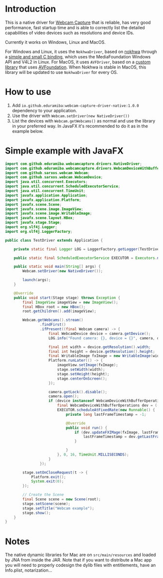 # Introduction

This is a native driver for [Webcam Capture](https://github.com/sarxos/webcam-capture) that is reliable, has very good performance, fast startup time and is able to correctly list the detailed capabilities of video devices such as resolutions and device IDs.

Currently it works on Windows, Linux and MacOS.

For Windows and Linux, it uses the `NokhwaDriver`, based on [nokhwa](https://github.com/l1npengtul/nokhwa) through a [simple and small C binding](https://github.com/eduramiba/lib-cnokhwa), which uses the MediaFoundation Windows API and V4L2 in Linux.
For MacOS, it uses `AVFDriver`, based on a [custom library](https://github.com/eduramiba/libvideocapture-avfoundation) that uses [AVFoundation](https://developer.apple.com/av-foundation/). When Nokhwa is stable in MacOS, this library will be updated to use `NokhwaDriver` for every OS.

# How to use

1. Add `io.github.eduramiba:webcam-capture-driver-native:1.0.0` dependency to your application.
2. Use the driver with `Webcam.setDriver(new NativeDriver())`
3. List the devices with `Webcam.getWebcams()` as normal and use the library in your preferred way. In JavaFX it's recommended to do it as in the example below.

# Simple example with JavaFX

```java
import com.github.eduramiba.webcamcapture.drivers.NativeDriver;
import com.github.eduramiba.webcamcapture.drivers.WebcamDeviceWithBufferOperations;
import com.github.sarxos.webcam.Webcam;
import com.github.sarxos.webcam.WebcamDevice;
import java.util.concurrent.Executors;
import java.util.concurrent.ScheduledExecutorService;
import java.util.concurrent.TimeUnit;
import javafx.application.Application;
import javafx.application.Platform;
import javafx.scene.Scene;
import javafx.scene.image.ImageView;
import javafx.scene.image.WritableImage;
import javafx.scene.layout.HBox;
import javafx.stage.Stage;
import org.slf4j.Logger;
import org.slf4j.LoggerFactory;

public class TestDriver extends Application {

    private static final Logger LOG = LoggerFactory.getLogger(TestDriver.class);

    public static final ScheduledExecutorService EXECUTOR = Executors.newScheduledThreadPool(4);

    public static void main(String[] args) {
        Webcam.setDriver(new NativeDriver());

        launch(args);
    }

    @Override
    public void start(Stage stage) throws Exception {
        final ImageView imageView = new ImageView();
        final HBox root = new HBox();
        root.getChildren().add(imageView);

        Webcam.getWebcams().stream()
                .findFirst()
                .ifPresent((final Webcam camera) -> {
                    final WebcamDevice device = camera.getDevice();
                    LOG.info("Found camera: {}, device = {}", camera, device);

                    final int width = device.getResolution().width;
                    final int height = device.getResolution().height;
                    final WritableImage fxImage = new WritableImage(width, height);
                    Platform.runLater(() -> {
                        imageView.setImage(fxImage);
                        stage.setWidth(width);
                        stage.setHeight(height);
                        stage.centerOnScreen();
                    });

                    camera.getLock().disable();
                    camera.open();
                    if (device instanceof WebcamDeviceWithBufferOperations) {
                        final WebcamDeviceWithBufferOperations dev = ((WebcamDeviceWithBufferOperations) device);
                        EXECUTOR.scheduleAtFixedRate(new Runnable() {
                            private long lastFrameTimestamp = -1;

                            @Override
                            public void run() {
                                if (dev.updateFXIMage(fxImage, lastFrameTimestamp)) {
                                    lastFrameTimestamp = dev.getLastFrameTimestamp();
                                }

                            }
                        }, 0, 16, TimeUnit.MILLISECONDS);
                    }
                });

        stage.setOnCloseRequest(t -> {
            Platform.exit();
            System.exit(0);
        });

        // Create the Scene
        final Scene scene = new Scene(root);
        stage.setScene(scene);
        stage.setTitle("Webcam example");
        stage.show();
    }
}
```

# Notes

The native dynamic libraries for Mac are on `src/main/resources` and loaded by JNA from inside the JAR.
Note that if you want to distribute a Mac app you will need to properly codesign the dylib files with entitlements, have an Info.plist, notarization...
